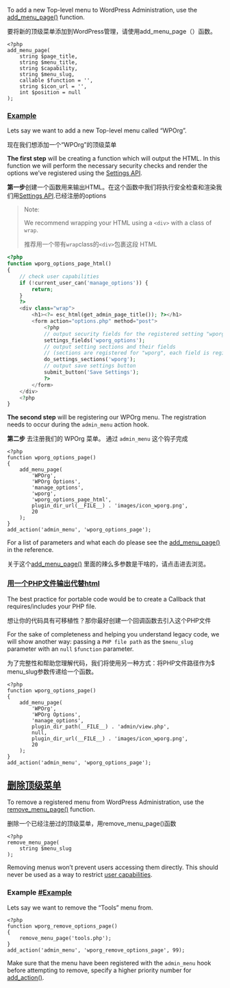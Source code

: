 To add a new Top-level menu to WordPress Administration, use the [add_menu_page()](https://developer.wordpress.org/reference/functions/add_menu_page/) function.

要将新的顶级菜单添加到WordPress管理，请使用add_menu_page（）函数。

```
<?php
add_menu_page(
    string $page_title,
    string $menu_title,
    string $capability,
    string $menu_slug, 
    callable $function = '',
    string $icon_url = '',
    int $position = null
);
```

###  [Example](https://developer.wordpress.org/plugins/administration-menus/top-level-menus/#example)

Lets say we want to add a new Top-level menu called “WPOrg”.

现在我们想添加一个“WPOrg”的顶级菜单

**The first step** will be creating a function which will output the HTML. In this function we will perform the necessary security checks and render the options we’ve registered using the [Settings API](https://developer.wordpress.org/plugins/settings/).

**第一步**创建一个函数用来输出HTML。在这个函数中我们将执行安全检查和渲染我们用[Settings API](https://developer.wordpress.org/plugins/settings/).已经注册的options

>  Note:
>
> We recommend wrapping your HTML using a `<div>` with a class of `wrap`.
>
> 推荐用一个带有`wrap`class的`<div>`包裹这段 HTML

```php
<?php
function wporg_options_page_html()
{
    // check user capabilities
    if (!current_user_can('manage_options')) {
        return;
    }
    ?>
    <div class="wrap">
        <h1><?= esc_html(get_admin_page_title()); ?></h1>
        <form action="options.php" method="post">
            <?php
            // output security fields for the registered setting "wporg_options"
            settings_fields('wporg_options');
            // output setting sections and their fields
            // (sections are registered for "wporg", each field is registered to a specific section)
            do_settings_sections('wporg');
            // output save settings button
            submit_button('Save Settings');
            ?>
        </form>
    </div>
    <?php
}
```

**The second step** will be registering our WPOrg menu. The registration needs to occur during the `admin_menu` action hook.

**第二步** 去注册我们的 WPOrg 菜单。 通过 `admin_menu` 这个钩子完成

```
<?php
function wporg_options_page()
{
    add_menu_page(
        'WPOrg',
        'WPOrg Options',
        'manage_options',
        'wporg',
        'wporg_options_page_html',
        plugin_dir_url(__FILE__) . 'images/icon_wporg.png',
        20
    );
}
add_action('admin_menu', 'wporg_options_page');
```

 For a list of parameters and what each do please see the [add_menu_page()](https://developer.wordpress.org/reference/functions/add_menu_page/) in the reference.

关于这个[add_menu_page()](https://developer.wordpress.org/reference/functions/add_menu_page/) 里面的辣么多参数是干啥的，请点击进去浏览。

###  [用一个PHP文件输出代替html](https://developer.wordpress.org/plugins/administration-menus/top-level-menus/#using-a-php-file-for-html)

The best practice for portable code would be to create a Callback that requires/includes your PHP file.

想让你的代码具有可移植性？那你最好创建一个回调函数去引入这个PHP文件

For the sake of completeness and helping you understand legacy code, we will show another way: passing a `PHP file path` as the `$menu_slug` parameter with an `null` `$function` parameter.

为了完整性和帮助您理解代码，我们将使用另一种方式：将PHP文件路径作为$ menu_slug参数传递给一个函数。

```
<?php
function wporg_options_page()
{
    add_menu_page(
        'WPOrg',
        'WPOrg Options',
        'manage_options',
        plugin_dir_path(__FILE__) . 'admin/view.php',
        null,
        plugin_dir_url(__FILE__) . 'images/icon_wporg.png',
        20
    );
}
add_action('admin_menu', 'wporg_options_page');

```

## [删除顶级菜单](https://developer.wordpress.org/plugins/administration-menus/top-level-menus/#remove-a-top-level-menu)

To remove a registered menu from WordPress Administration, use the [remove_menu_page()](https://developer.wordpress.org/reference/functions/remove_menu_page/) function.

删除一个已经注册过的顶级菜单，用remove_menu_page()函数

```
<?php
remove_menu_page(
    string $menu_slug
);
```

Removing menus won’t prevent users accessing them directly.
This should never be used as a way to restrict [user capabilities](https://developer.wordpress.org/plugins/users/roles-and-capabilities/).

### Example [#Example](https://developer.wordpress.org/plugins/administration-menus/top-level-menus/#example)

Lets say we want to remove the “Tools” menu from.

```
<?php
function wporg_remove_options_page()
{
    remove_menu_page('tools.php');
}
add_action('admin_menu', 'wporg_remove_options_page', 99);

```

Make sure that the menu have been registered with the `admin_menu` hook before attempting to remove, specify a higher priority number for [add_action()](https://developer.wordpress.org/reference/functions/add_action/).